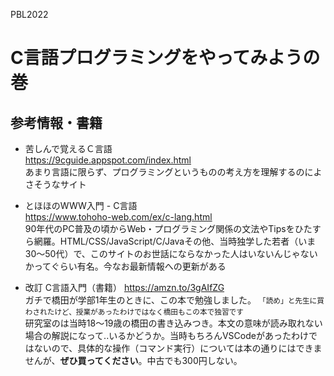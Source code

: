 PBL2022
# C言語プログラミングをやってみようの巻

## 参考情報・書籍
- 苦しんで覚えるＣ言語  
https://9cguide.appspot.com/index.html  
  あまり言語に限らず、プログラミングというものの考え方を理解するのによさそうなサイト

- とほほのWWW入門 - C言語  
https://www.tohoho-web.com/ex/c-lang.html  
90年代のPC普及の頃からWeb・プログラミング関係の文法やTipsをひたすら網羅。HTML/CSS/JavaScript/C/Javaその他、当時独学した若者（いま30〜50代）で、このサイトのお世話にならなかった人はいないんじゃないかってぐらい有名。今なお最新情報への更新がある

- 改訂 C言語入門（書籍）
https://amzn.to/3gAIfZG  
ガチで橋田が学部1年生のときに、この本で勉強しました。
<small>「読め」と先生に買わされたけど、授業があったわけではなく橋田もこの本で独習です</small>  
研究室のは当時18〜19歳の橋田の書き込みつき。本文の意味が読み取れない場合の解説になって..いるかどうか。当時もちろんVSCodeがあったわけではないので、具体的な操作（コマンド実行）については本の通りにはできませんが、**ぜひ買ってください**。中古でも300円しない。

